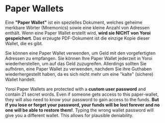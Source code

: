 # Paper Wallets

Eine **"Paper Wallet"** ist ein spezielles Dokument, welches geheime merkbare Wörter (Mnemonics) sowie eine kleine Anzahl von Adressen enthält. Wenn eine Paper Wallet erstellt wird, **wird sie NICHT von Yoroi gespeichert**. Das erzeugte PDF-Dokument ist die einzige Kopie dieser Wallet, die es gibt.

Sie können eine Paper Wallet verwenden, um Geld mit den vorgefertigten Adressen zu empfangen. Sie können Ihre Paper Wallet jederzeit in Yoroi wiederherstellen, um auf das Geld zuzugreifen. Allerdings sollten Sie aufhören, eine Paper Wallet zu verwenden, nachdem Sie ihre Guthaben wiederhergestellt haben, da es sich nicht mehr um eine "kalte" (sichere) Wallet handelt.

Yoroi Paper Wallets are protected with a **custom user password** and contain 21 secret words. Even if someone gets access to this paper-wallet, they will also need to know your password to gain access to the funds. **But if you lose or forget your password, your funds will be lost forever and no one will be able to restore them!**. Typing the wrong wallet password will give you a different wallet. This allows for plausible deniability.